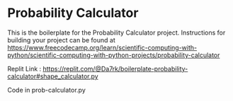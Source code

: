 # Probability Calculator

This is the boilerplate for the Probability Calculator project. Instructions for building your project can be found at https://www.freecodecamp.org/learn/scientific-computing-with-python/scientific-computing-with-python-projects/probability-calculator

Replit Link : https://replit.com/@Da7rk/boilerplate-probability-calculator#shape_calculator.py

Code in prob-calculator.py
